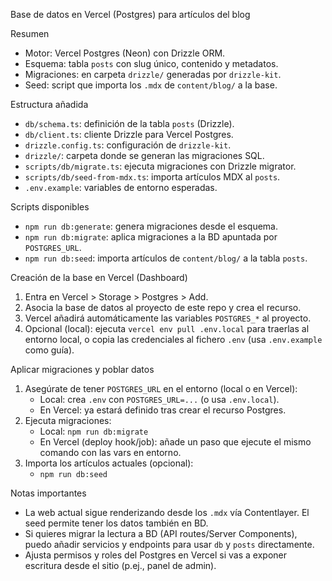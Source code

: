 Base de datos en Vercel (Postgres) para artículos del blog

Resumen

- Motor: Vercel Postgres (Neon) con Drizzle ORM.
- Esquema: tabla `posts` con slug único, contenido y metadatos.
- Migraciones: en carpeta `drizzle/` generadas por `drizzle-kit`.
- Seed: script que importa los `.mdx` de `content/blog/` a la base.

Estructura añadida

- `db/schema.ts`: definición de la tabla `posts` (Drizzle).
- `db/client.ts`: cliente Drizzle para Vercel Postgres.
- `drizzle.config.ts`: configuración de `drizzle-kit`.
- `drizzle/`: carpeta donde se generan las migraciones SQL.
- `scripts/db/migrate.ts`: ejecuta migraciones con Drizzle migrator.
- `scripts/db/seed-from-mdx.ts`: importa artículos MDX al `posts`.
- `.env.example`: variables de entorno esperadas.

Scripts disponibles

- `npm run db:generate`: genera migraciones desde el esquema.
- `npm run db:migrate`: aplica migraciones a la BD apuntada por `POSTGRES_URL`.
- `npm run db:seed`: importa artículos de `content/blog/` a la tabla `posts`.

Creación de la base en Vercel (Dashboard)

1) Entra en Vercel > Storage > Postgres > Add.
2) Asocia la base de datos al proyecto de este repo y crea el recurso.
3) Vercel añadirá automáticamente las variables `POSTGRES_*` al proyecto.
4) Opcional (local): ejecuta `vercel env pull .env.local` para traerlas al entorno local, o copia las credenciales al fichero `.env` (usa `.env.example` como guía).

Aplicar migraciones y poblar datos

1) Asegúrate de tener `POSTGRES_URL` en el entorno (local o en Vercel):
   - Local: crea `.env` con `POSTGRES_URL=...` (o usa `.env.local`).
   - En Vercel: ya estará definido tras crear el recurso Postgres.
2) Ejecuta migraciones:
   - Local: `npm run db:migrate`
   - En Vercel (deploy hook/job): añade un paso que ejecute el mismo comando con las vars en entorno.
3) Importa los artículos actuales (opcional):
   - `npm run db:seed`

Notas importantes

- La web actual sigue renderizando desde los `.mdx` vía Contentlayer. El seed permite tener los datos también en BD.
- Si quieres migrar la lectura a BD (API routes/Server Components), puedo añadir servicios y endpoints para usar `db` y `posts` directamente.
- Ajusta permisos y roles del Postgres en Vercel si vas a exponer escritura desde el sitio (p.ej., panel de admin).

